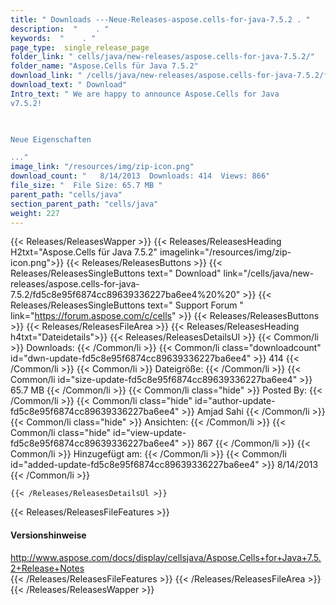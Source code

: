 ```yaml
---
title: " Downloads ---Neue-Releases-aspose.cells-for-java-7.5.2 . "
description:  "    . " 
keywords:  "    . " 
page_type:  single_release_page
folder_link: " cells/java/new-releases/aspose.cells-for-java-7.5.2/"
folder_name: "Aspose.Cells für Java 7.5.2"
download_link: " /cells/java/new-releases/aspose.cells-for-java-7.5.2/fd5c8e95f6874cc89639336227ba6ee4"
download_text: " Download"
Intro_text: " We are happy to announce Aspose.Cells for Java
v7.5.2!

 

Neue Eigenschaften

..."
image_link: "/resources/img/zip-icon.png"
download_count: "   8/14/2013  Downloads: 414  Views: 866"
file_size: "  File Size: 65.7 MB "
parent_path: "cells/java"
section_parent_path: "cells/java"
weight: 227
---
```


{{< Releases/ReleasesWapper >}}
  {{< Releases/ReleasesHeading H2txt="Aspose.Cells für Java 7.5.2" imagelink="/resources/img/zip-icon.png">}}
  {{< Releases/ReleasesButtons >}}
    {{< Releases/ReleasesSingleButtons text=" Download" link="/cells/java/new-releases/aspose.cells-for-java-7.5.2/fd5c8e95f6874cc89639336227ba6ee4%20%20" >}}
    {{< Releases/ReleasesSingleButtons text=" Support Forum " link="https://forum.aspose.com/c/cells" >}}
  {{< Releases/ReleasesButtons >}}
  {{< Releases/ReleasesFileArea >}}
    {{< Releases/ReleasesHeading h4txt="Dateidetails">}}
    {{< Releases/ReleasesDetailsUl >}}
            {{< Common/li >}} Downloads: {{< /Common/li >}}
      {{< Common/li class="downloadcount" id="dwn-update-fd5c8e95f6874cc89639336227ba6ee4" >}} 414 {{< /Common/li >}}
      {{< Common/li >}} Dateigröße: {{< /Common/li >}}
      {{< Common/li id="size-update-fd5c8e95f6874cc89639336227ba6ee4" >}} 65.7 MB {{< /Common/li >}} 
      {{< Common/li  class="hide" >}} Posted By: {{< /Common/li >}} 
      {{< Common/li class="hide" id="author-update-fd5c8e95f6874cc89639336227ba6ee4" >}} Amjad Sahi {{< /Common/li >}}
      {{< Common/li class="hide" >}} Ansichten: {{< /Common/li >}}
      {{< Common/li class="hide" id="view-update-fd5c8e95f6874cc89639336227ba6ee4" >}} 867 {{< /Common/li >}}
      {{< Common/li >}} Hinzugefügt am: {{< /Common/li >}}
      {{< Common/li id="added-update-fd5c8e95f6874cc89639336227ba6ee4" >}} 8/14/2013 {{< /Common/li >}} 

    {{< /Releases/ReleasesDetailsUl >}}

  {{< Releases/ReleasesFileFeatures >}}
      <h4>Versionshinweise</h4><div> <a href="http://www.aspose.com/docs/display/cellsjava/Aspose.Cells+for+Java+7.5.2+Release+Notes">http://www.aspose.com/docs/display/cellsjava/Aspose.Cells+for+Java+7.5.2+Release+Notes</a></div>
  {{< /Releases/ReleasesFileFeatures >}}
 {{< /Releases/ReleasesFileArea >}}
{{< /Releases/ReleasesWapper >}}



